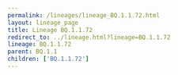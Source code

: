 ```yaml
---
permalink: /lineages/lineage_BQ.1.1.72.html
layout: lineage_page
title: Lineage BQ.1.1.72
redirect_to: ../lineage.html?lineage=BQ.1.1.72
lineage: BQ.1.1.72
parent: BQ.1.1
children: ['BQ.1.1.72']
---
```

